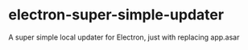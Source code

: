 # electron-super-simple-updater
A super simple local updater for Electron, just with replacing app.asar
